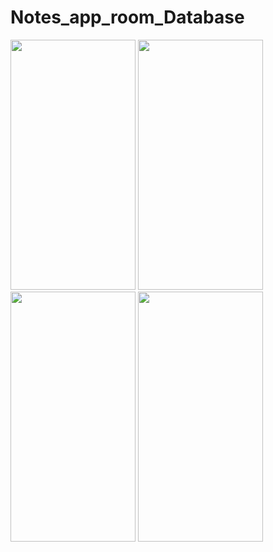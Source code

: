 # Notes_app_room_Database


<img src="https://user-images.githubusercontent.com/91980956/147358915-f5a257e9-2c72-46a9-92b9-d7c843920b35.jpg" width="200" height="400" />
<img src="https://user-images.githubusercontent.com/91980956/147489747-6a51db0f-1b36-4808-b8b5-e4134bc15fc6.jpg" width="200" height="400" />
<img src="https://user-images.githubusercontent.com/91980956/147660616-cb1bddd8-22ca-4ae0-b8e0-c2fade15d7fc.jpg" width="200" height="400" />
<img src="https://user-images.githubusercontent.com/91980956/158202949-9429fff0-e826-4aba-b1a0-28ea44b4763a.jpg" width="200" height="400" />






